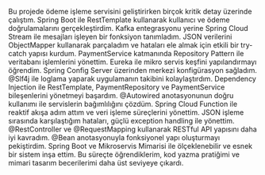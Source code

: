 Bu projede ödeme işleme servisini geliştirirken birçok kritik detay üzerinde çalıştım. Spring Boot ile RestTemplate kullanarak kullanıcı ve ödeme doğrulamalarını gerçekleştirdim. Kafka entegrasyonu yerine Spring Cloud Stream ile mesajları işleyen bir fonksiyon tanımladım. JSON verilerini ObjectMapper kullanarak parçaladım ve hataları ele almak için etkili bir try-catch yapısı kurdum. PaymentService katmanında Repository Pattern ile veritabanı işlemlerini yönettim. Eureka ile mikro servis keşfini yapılandırmayı öğrendim. Spring Config Server üzerinden merkezi konfigürasyon sağladım. @Slf4j ile loglama yaparak uygulamanın takibini kolaylaştırdım. Dependency Injection ile RestTemplate, PaymentRepository ve PaymentService bileşenlerini yönetmeyi başardım. @Autowired anotasyonunun doğru kullanımı ile servislerin bağımlılığını çözdüm. Spring Cloud Function ile reaktif akışa adım attım ve veri işleme süreçlerini yönettim. JSON işleme sırasında karşılaştığım hataları, güçlü exception handling ile yönettim. @RestController ve @RequestMapping kullanarak RESTful API yapısını daha iyi kavradım. @Bean anotasyonuyla fonksiyonel yapı oluşturmayı pekiştirdim. Spring Boot ve Mikroservis Mimarisi ile ölçeklenebilir ve esnek bir sistem inşa ettim. Bu süreçte öğrendiklerim, kod yazma pratiğimi ve mimari tasarım becerilerimi daha üst seviyeye çıkardı.